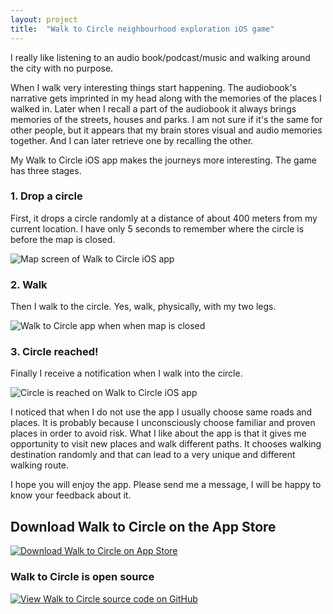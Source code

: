```yaml
---
layout: project
title:  "Walk to Circle neighbourhood exploration iOS game"
---
```


I really like listening to an audio book/podcast/music and walking around the city with no purpose.

When I walk  very interesting things start happening. The audiobook's narrative gets imprinted in my head along with the memories of the places I walked in. Later when I recall a part of the audiobook it always brings memories of the streets, houses and parks. I am not sure if it's the same for other people, but it appears that my brain stores visual and audio memories together. And I can later retrieve one by recalling the other.

My Walk to Circle iOS app makes the journeys more interesting. The game has three stages.

### 1. Drop a circle

First, it drops a circle randomly at a distance of about 400 meters from my current location. I have only 5 seconds to remember where the circle is before the map is closed.

<img src='/image/projects/2015_15_walk_to_circle_for_ios/1_drop_circle_on_map.png' class='Screenshot--IphonePortrait2x' title='Map screen of Walk to Circle iOS app '>

### 2. Walk

Then I walk to the circle. Yes, walk, physically, with my two legs.

<img src='/image/projects/2015_15_walk_to_circle_for_ios/2_map_is_closed.png' class='Screenshot--IphonePortrait2x' title='Walk to Circle app when when map is closed'>

### 3. Circle reached!

Finally I receive a notification when I walk into the circle.

<img src='/image/projects/2015_15_walk_to_circle_for_ios/3_circle_is_reached.png' class='Screenshot--IphonePortrait2x' title='Circle is reached on Walk to Circle iOS app'>

I noticed that when I do not use the app I usually choose same roads and places. It is probably because I unconsciously choose familiar and proven places in order to avoid risk. What I like about the app is that it gives me opportunity to visit new places and walk different paths. It chooses walking destination randomly and that can lead to a very unique and different walking route.

I hope you will enjoy the app. Please send me a message, I will be happy to know your feedback about it.

## Download Walk to Circle on the App Store

<a href='https://itunes.apple.com/us/app/walk-to-circle/id955310614' title='Download on App Store'><img src='/image/logos/appstore_badge.png' alt='Download Walk to Circle on App Store' class='AppStoreBadge'></a>

### Walk to Circle is open source

<a href='https://github.com/evgenyneu/walk-to-circle-ios' title='View source on GitHub'><img src='/image/logos/octocat.jpg' alt='View Walk to Circle source code on GitHub' class='GitHubOctocatLogo'></a>

